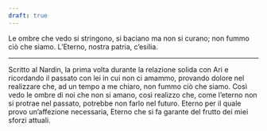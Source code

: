 ```yaml
---
draft: true
---
```


Le ombre che vedo si stringono, si baciano ma non si curano; non fummo ciò che siamo. L’Eterno, nostra patria, c’esilia.

---
Scritto al Nardin, la prima volta durante la relazione solida con Ari e ricordando il passato con lei in cui non ci amammo, provando dolore nel realizzare che, ad un tempo a me chiaro, non fummo ciò che siamo. Così vedo le ombre di noi che non si amano, così realizzo che, come l’eterno non si protrae nel passato, potrebbe non farlo nel futuro. Eterno per il quale provo un’affezione necessaria, Eterno che si fa garante del frutto dei miei sforzi attuali.